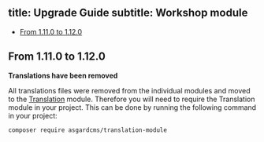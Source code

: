 title: Upgrade Guide
subtitle: Workshop module
-------

- [From 1.11.0 to 1.12.0](#upgrade-1.12.0)

## <a name="upgrade-1.12.0" class="anchor" href="#upgrade-1.12.0"></a> From 1.11.0 to **1.12.0**

**Translations have been removed**

All translations files were removed from the individual modules and moved to the [Translation](https://github.com/AsgardCms/Translation) module. Therefore you will need to require the Translation module in your project. This can be done by running the following command in your project:

``` .language-bash
composer require asgardcms/translation-module
```

